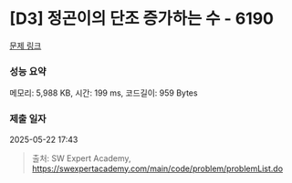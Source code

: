 # [D3] 정곤이의 단조 증가하는 수 - 6190 

[문제 링크](https://swexpertacademy.com/main/code/problem/problemDetail.do?contestProbId=AWcPjEuKAFgDFAU4) 

### 성능 요약

메모리: 5,988 KB, 시간: 199 ms, 코드길이: 959 Bytes

### 제출 일자

2025-05-22 17:43



> 출처: SW Expert Academy, https://swexpertacademy.com/main/code/problem/problemList.do